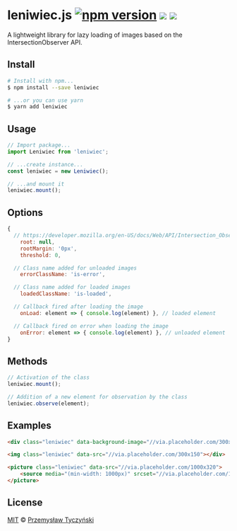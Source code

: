 # leniwiec.js [![npm version](https://badge.fury.io/js/leniwiec.svg)](https://badge.fury.io/js/leniwiec) [![](https://data.jsdelivr.com/v1/package/npm/leniwiec/badge?style=rounded)](https://www.jsdelivr.com/package/npm/leniwiec) [![](https://img.shields.io/npm/l/leniwiec.svg)](https://github.com/tyczynski/leniwiec.js/blob/master/LICENSE)

A lightweight library for lazy loading of images based on the IntersectionObserver API.

## Install

```sh
# Install with npm...
$ npm install --save leniwiec

# ...or you can use yarn
$ yarn add leniwiec
```

## Usage
```javascript
// Import package...
import Leniwiec from 'leniwiec';

// ...create instance...
const leniwiec = new Leniwiec();

// ...and mount it
leniwiec.mount();
```

## Options

```javascript
{
  // https://developer.mozilla.org/en-US/docs/Web/API/Intersection_Observer_API
	root: null,
	rootMargin: '0px',
	threshold: 0,

  // Class name added for unloaded images
	errorClassName: 'is-error',

  // Class name added for loaded images
	loadedClassName: 'is-loaded',

  // Callback fired after loading the image
	onLoad: element => { console.log(element) }, // loaded element

  // Callback fired on error when loading the image
	onError: element => { console.log(element) }, // unloaded element
}
```

## Methods

```javascript
// Activation of the class
leniwiec.mount();

// Addition of a new element for observation by the class
leniwiec.observe(element);
```

## Examples

```html
<div class="leniwiec" data-background-image="//via.placeholder.com/300x150"></div>

<img class="leniwiec" data-src="//via.placeholder.com/300x150"></div>

<picture class="leniwiec" data-src="//via.placeholder.com/1000x320">
	<source media="(min-width: 1000px)" srcset="//via.placeholder.com/1000x1000" />
</picture>
```

## License

[MIT](LICENSE) © [Przemysław Tyczyński](https://tyczynski.pl)
